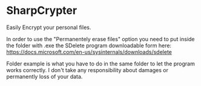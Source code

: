 # SharpCrypter
Easily Encrypt your personal files.

In order to use the "Permanentely erase files" option you need to put inside the folder with .exe the SDelete program downloadable form here:
https://docs.microsoft.com/en-us/sysinternals/downloads/sdelete

Folder example is what you have to do in the same folder to let the program works correctly.
I don't take any responsibility about damages or permanently loss of your data.
